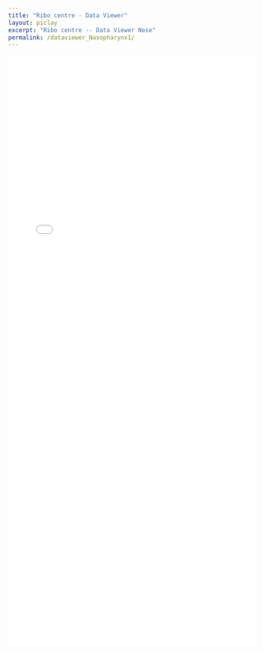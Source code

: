 ```yaml
---
title: "Ribo centre - Data Viewer"
layout: piclay
excerpt: "Ribo centre -- Data Viewer Nose"
permalink: /dataviewer_Nasopharynx1/
---
```

<div class="container-fluid">
  <div class="row">
  <div class="col-xs-12">
  <iframe src="../cirro/index.html#q={&quot;dataset&quot;:&quot;scVI&quot;,&quot;embeddings&quot;:[{&quot;name&quot;:&quot;X_umap&quot;,&quot;dimensions&quot;:2}],&quot;layers&quot;:[],&quot;activeFeature&quot;:{&quot;name&quot;:&quot;organ&quot;,&quot;type&quot;:&quot;obsCat&quot;,&quot;embeddingKey&quot;:&quot;organ_X_umap&quot;},&quot;q&quot;:[{&quot;id&quot;:&quot;organ&quot;,&quot;type&quot;:&quot;obsCat&quot;}],&quot;datasetFilter&quot;:{&quot;organ&quot;:{&quot;value&quot;:[&quot;nasopharynx&quot;],&quot;operation&quot;:&quot;in&quot;}},&quot;embeddingLabels&quot;:[&quot;celltype&quot;]}" class="rounded-iframe" width="100%" height="1200" frameborder="0"></iframe>
  </div>
  </div>
</div>